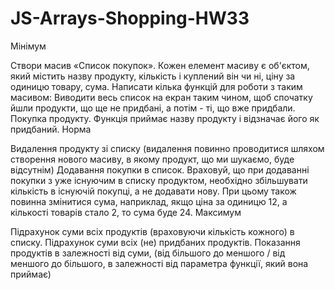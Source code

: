 # JS-Arrays-Shopping-HW33


Мінімум

Створи масив «Список покупок». Кожен елемент масиву є об'єктом, який містить назву продукту, кількість і куплений він чи ні, ціну за одиницю товару, сума. Написати кілька функцій для роботи з таким масивом:
Виводити весь список на екран таким чином, щоб спочатку йшли продукти, що ще не придбані, а потім - ті, що вже придбали.
Покупка продукту. Функція приймає назву продукту і відзначає його як придбаний.
Норма

Видалення продукту зі списку (видалення повинно проводитися шляхом створення нового масиву, в якому продукт, що ми шукаємо, буде відсутнім)
Додавання покупки в список. Враховуй, що при додаванні покупки з уже існуючим в списку продуктом, необхідно збільшувати кількість в існуючій покупці, а не додавати нову. При цьому також повинна змінитися сума, наприклад, якщо ціна за одиницю 12, а кількості товарів стало 2, то сума буде 24.
Максимум

Підрахунок суми всіх продуктів (враховуючи кількість кожного) в списку.
Підрахунок суми всіх (не) придбаних продуктів.
Показання продуктів в залежності від суми, (від більшого до меншого / від меншого до більшого, в залежності від параметра функції, який вона приймає)
